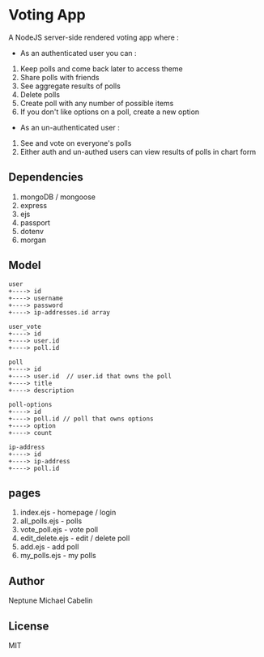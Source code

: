 # Voting App
A NodeJS server-side rendered voting app where :
* As an authenticated user you can :
1. Keep polls and come back later to access theme
2. Share polls with friends
3. See aggregate results of polls
4. Delete polls
5. Create poll with any number of possible items
6. If you don't like options on a poll, create a new option

* As an un-authenticated user :
1. See and vote on everyone's polls
2. Either auth and un-authed users can view results of polls in chart form

## Dependencies
1. mongoDB / mongoose
2. express
3. ejs
4. passport
5. dotenv
6. morgan

## Model
```
user
+----> id
+----> username
+----> password
+----> ip-addresses.id array

user_vote
+----> id
+----> user.id
+----> poll.id

poll
+----> id
+----> user.id  // user.id that owns the poll
+----> title
+----> description

poll-options
+----> id
+----> poll.id // poll that owns options
+----> option
+----> count

ip-address
+----> id
+----> ip-address
+----> poll.id
```
## pages
1. index.ejs - homepage / login
2. all_polls.ejs - polls
3. vote_poll.ejs - vote poll
4. edit_delete.ejs - edit / delete poll
5. add.ejs - add poll
6. my_polls.ejs - my polls

## Author
Neptune Michael Cabelin

## License
MIT
